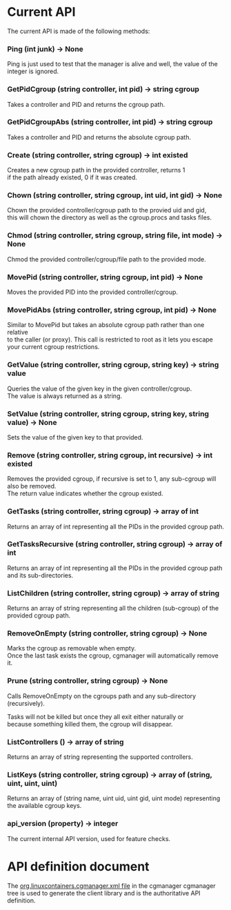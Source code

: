 # Current API
The current API is made of the following methods:

### Ping (int junk) -> None
Ping is just used to test that the manager is alive and well, the value of the integer is ignored.

### GetPidCgroup (string controller, int pid) -> string cgroup
Takes a controller and PID and returns the cgroup path.

### GetPidCgroupAbs (string controller, int pid) -> string cgroup
Takes a controller and PID and returns the absolute cgroup path.

### Create (string controller, string cgroup) -> int existed
Creates a new cgroup path in the provided controller, returns 1  
if the path already existed, 0 if it was created.

### Chown (string controller, string cgroup, int uid, int gid) -> None
Chown the provided controller/cgroup path to the provied uid and gid,  
this will chown the directory as well as the cgroup.procs and tasks files.

### Chmod (string controller, string cgroup, string file, int mode) -> None
Chmod the provided controller/cgroup/file path to the provided mode.

### MovePid (string controller, string cgroup, int pid) -> None
Moves the provided PID into the provided controller/cgroup.

### MovePidAbs (string controller, string cgroup, int pid) -> None
Similar to MovePid but takes an absolute cgroup path rather than one relative  
to the caller (or proxy). This call is restricted to root as it lets you escape  
your current cgroup restrictions.

### GetValue (string controller, string cgroup, string key) -> string value
Queries the value of the given key in the given controller/cgroup.  
The value is always returned as a string.

### SetValue (string controller, string cgroup, string key, string value) -> None
Sets the value of the given key to that provided.

### Remove (string controller, string cgroup, int recursive) -> int existed
Removes the provided cgroup, if recursive is set to 1, any sub-cgroup will also be removed.  
The return value indicates whether the cgroup existed.

### GetTasks (string controller, string cgroup) -> array of int
Returns an array of int representing all the PIDs in the provided cgroup path.

### GetTasksRecursive (string controller, string cgroup) -> array of int
Returns an array of int representing all the PIDs in the provided cgroup path and its sub-directories.

### ListChildren (string controller, string cgroup) -> array of string
Returns an array of string representing all the children (sub-cgroup) of the provided cgroup path.

### RemoveOnEmpty (string controller, string cgroup) -> None
Marks the cgroup as removable when empty.  
Once the last task exists the cgroup, cgmanager will automatically remove it.

### Prune (string controller, string cgroup) -> None
Calls RemoveOnEmpty on the cgroups path and any sub-directory (recursively).

Tasks will not be killed but once they all exit either naturally or  
because something killed them, the cgroup will disappear.

### ListControllers () -> array of string
Returns an array of string representing the supported controllers.

### ListKeys (string controller, string cgroup) -> array of (string, uint, uint, uint)
Returns an array of (string name, uint uid, uint gid, uint mode) representing the available cgroup keys.

### api\_version (property) -> integer
The current internal API version, used for feature checks.

# API definition document
The [org.linuxcontainers.cgmanager.xml file](https://github.com/cgmanager/cgmanager/blob/master/org.linuxcontainers.cgmanager.xml)
in the cgmanager cgmanager tree is used to generate the client library and is the authoritative API definition.
